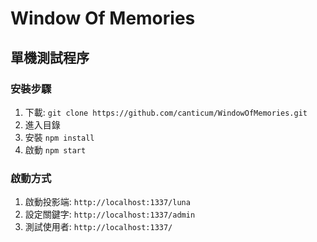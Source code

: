 # Window Of Memories
## 單機測試程序
### 安裝步驟
1. 下載: `git clone https://github.com/canticum/WindowOfMemories.git`
2. 進入目錄
3. 安裝 `npm install`
4. 啟動 `npm start`

### 啟動方式
1. 啟動投影端: `http://localhost:1337/luna`
2. 設定關鍵字: `http://localhost:1337/admin`
3. 測試使用者: `http://localhost:1337/` 
